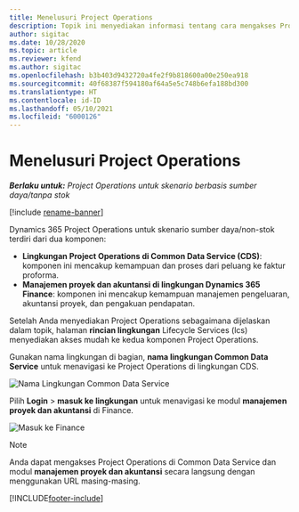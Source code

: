 ```yaml
---
title: Menelusuri Project Operations
description: Topik ini menyediakan informasi tentang cara mengakses Project Operations dari Lifecycle Services.
author: sigitac
ms.date: 10/28/2020
ms.topic: article
ms.reviewer: kfend
ms.author: sigitac
ms.openlocfilehash: b3b403d9432720a4fe2f9b818600a00e250ea918
ms.sourcegitcommit: 40f68387f594180af64a5e5c748b6efa188bd300
ms.translationtype: HT
ms.contentlocale: id-ID
ms.lasthandoff: 05/10/2021
ms.locfileid: "6000126"
---
```

# <a name="navigate-project-operations"></a>Menelusuri Project Operations

_**Berlaku untuk:** Project Operations untuk skenario berbasis sumber daya/tanpa stok_

[!include [rename-banner](~/includes/cc-data-platform-banner.md)]

Dynamics 365 Project Operations untuk skenario sumber daya/non-stok terdiri dari dua komponen: 

 - **Lingkungan Project Operations di Common Data Service (CDS)**: komponen ini mencakup kemampuan dan proses dari peluang ke faktur proforma. 
 - **Manajemen proyek dan akuntansi di lingkungan Dynamics 365 Finance**: komponen ini mencakup kemampuan manajemen pengeluaran, akuntansi proyek, dan pengakuan pendapatan. 

Setelah Anda menyediakan Project Operations sebagaimana dijelaskan dalam topik, halaman **rincian lingkungan** Lifecycle Services (lcs) menyediakan akses mudah ke kedua komponen Project Operations.  

Gunakan nama lingkungan di bagian, **nama lingkungan Common Data Service** untuk menavigasi ke Project Operations di lingkungan CDS. 

  ![Nama Lingkungan Common Data Service](./media/environment-name.PNG)

Pilih **Login** > **masuk ke lingkungan** untuk menavigasi ke modul **manajemen proyek dan akuntansi** di Finance.  

   ![Masuk ke Finance](./media/environment-login.PNG)

> [!NOTE]
> Anda dapat mengakses Project Operations di Common Data Service dan modul **manajemen proyek dan akuntansi** secara langsung dengan menggunakan URL masing-masing. 


[!INCLUDE[footer-include](../includes/footer-banner.md)]